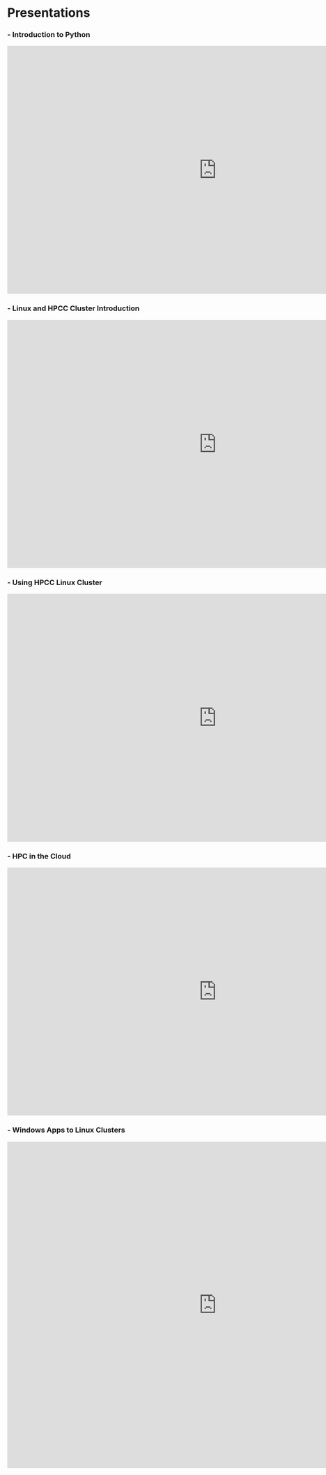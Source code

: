 # Presentations

### - Introduction to Python

<iframe src="https://docs.google.com/presentation/d/e/2PACX-1vT4FSyNMIpLHez497oW_LGT8iwFfAQaIMmVeXVDyll_GP8gCa6Ul_idj-bNPRidNy8fQoRUBAvmUnQL/embed?start=false&loop=false&delayms=3000" frameborder="0" width="960" height="569" allowfullscreen="true" mozallowfullscreen="true" webkitallowfullscreen="true"></iframe>



### - Linux and HPCC Cluster Introduction

<iframe src="https://docs.google.com/presentation/d/e/2PACX-1vTluijWQllde5Gx1W7BzrRkl6LFSAHxApF_mF13r2l3P8Op8SRg_LNCjHnut0JqNRCsa8DtMdu5W9i0/embed?start=false&loop=false&delayms=3000" frameborder="0" width="960" height="569" allowfullscreen="true" mozallowfullscreen="true" webkitallowfullscreen="true"></iframe>



### - Using HPCC Linux Cluster

<iframe src="https://docs.google.com/presentation/d/e/2PACX-1vS7dou43aqhm9J4oa7RJQGTLgh4LwQ08VmW9UirafuyUtzeXYCqk0cQZQsoObopeAMysJ766yZbSiy7/embed?start=false&loop=false&delayms=3000" frameborder="0" width="960" height="569" allowfullscreen="true" mozallowfullscreen="true" webkitallowfullscreen="true"></iframe>



### - HPC in the Cloud

<iframe src="https://docs.google.com/presentation/d/e/2PACX-1vSxcAApiBwcNcp0iWu4pN3dJUIlcU89qlwOF9VdZ59GW4UyHEsmNt5LaXQggm4fNxw_ogLYudxjj6Dv/embed?start=false&loop=false&delayms=3000" frameborder="0" width="960" height="569" allowfullscreen="true" mozallowfullscreen="true" webkitallowfullscreen="true"></iframe>

### - Windows Apps to Linux Clusters

<iframe src="https://docs.google.com/presentation/d/e/2PACX-1vQOLLaXPBiOzKnEYxwb9OGbNQ-tAkobQZiCuthas4rweWqh-zMopymqj8BzkXVEL9yIOffAZgvVvtje/embed?start=false&loop=false&delayms=3000" frameborder="0" width="960" height="749" allowfullscreen="true" mozallowfullscreen="true" webkitallowfullscreen="true"></iframe>

